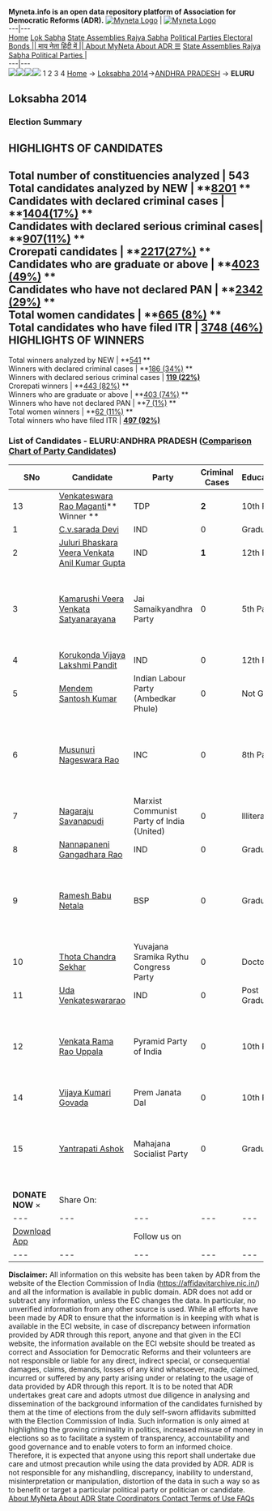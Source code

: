 **Myneta.info is an open data repository platform of Association for Democratic Reforms (ADR).**
[![Myneta Logo](https://www.myneta.info/lib/img/myneta-logo.png)](https://www.myneta.info/) | [![Myneta Logo](https://www.myneta.info/lib/img/adr-logo.png)](https://adrindia.org)  
---|---  
[Home](https://www.myneta.info/) [Lok Sabha](https://www.myneta.info/#ls "Lok Sabha") [ State Assemblies ](https://www.myneta.info/#sa "State Assemblies") [Rajya Sabha](https://www.myneta.info/#rs "Rajya Sabha") [Political Parties ](https://www.myneta.info/party "Political Parties") [ Electoral Bonds ](https://www.myneta.info/electoral_bonds "Electoral Bonds") [ || माय नेता हिंदी में || ](https://translate.google.co.in/translate?prev=hp&hl=en&js=y&u=www.myneta.info&sl=en&tl=hi&history_state0=) [ About MyNeta ](https://adrindia.org/content/about-myneta) [ About ADR ](https://adrindia.org/about-adr/who-we-are) [☰](javascript:void\(0\))
[ State Assemblies ](https://www.myneta.info/#sa "State Assemblies") [ Rajya Sabha ](https://www.myneta.info/#rs "Rajya Sabha") [ Political Parties ](https://www.myneta.info/party "Political Parties")
|   
---|---  
![](https://www.myneta.info/lib/img/banner/banner-1.png)![](https://www.myneta.info/lib/img/banner/banner-2.png)![](https://www.myneta.info/lib/img/banner/banner-3.png)![](https://www.myneta.info/lib/img/banner/banner-4.png)
1  2  3  4 
[Home](https://www.myneta.info/) → [Loksabha 2014](https://www.myneta.info/ls2014/)→[ANDHRA PRADESH](https://www.myneta.info/ls2014/index.php?action=show_constituencies&state_id=1) → **ELURU**
### 
## Loksabha 2014
###  Election Summary 
HIGHLIGHTS OF CANDIDATES  
---  
Total number of constituencies analyzed |  543   
Total candidates analyzed by NEW | **[8201](https://www.myneta.info/ls2014/index.php?action=summary&subAction=candidates_analyzed&sort=candidate#summary) **  
Candidates with declared criminal cases | **[1404(17%)](https://www.myneta.info/ls2014/index.php?action=summary&subAction=crime&sort=candidate#summary) **  
Candidates with declared serious criminal cases| **[907(11%)](https://www.myneta.info/ls2014/index.php?action=summary&subAction=serious_crime&sort=candidate#summary) **  
Crorepati candidates | **[2217(27%)](https://www.myneta.info/ls2014/index.php?action=summary&subAction=crorepati&sort=candidate#summary) **  
Candidates who are graduate or above | **[4023 (49%)](https://www.myneta.info/ls2014/index.php?action=summary&subAction=education&sort=candidate#summary) **  
Candidates who have not declared PAN | **[2342 (29%)](https://www.myneta.info/ls2014/index.php?action=summary&subAction=without_pan&sort=candidate#summary) **  
Total women candidates | **[665 (8%)](https://www.myneta.info/ls2014/index.php?action=summary&subAction=women_candidate&sort=candidate#summary) **  
Total candidates who have filed ITR | [**3748 (46%)**](https://www.myneta.info/ls2014/index.php?action=summary&subAction=filed_itr&sort=candidate#summary)  
HIGHLIGHTS OF WINNERS  
---  
Total winners analyzed by NEW | **[541](https://www.myneta.info/ls2014/index.php?action=summary&subAction=winner_analyzed&sort=candidate#summary) **  
Winners with declared criminal cases | **[186 (34%)](https://www.myneta.info/ls2014/index.php?action=summary&subAction=winner_crime&sort=candidate#summary) **  
Winners with declared serious criminal cases | **[119 (22%)](https://www.myneta.info/ls2014/index.php?action=summary&subAction=winner_serious_crime&sort=candidate#summary)**  
Crorepati winners | **[443 (82%)](https://www.myneta.info/ls2014/index.php?action=summary&subAction=winner_crorepati&sort=candidate#summary) **  
Winners who are graduate or above | **[403 (74%)](https://www.myneta.info/ls2014/index.php?action=summary&subAction=winner_education&sort=candidate#summary) **  
Winners who have not declared PAN | **[7 (1%)](https://www.myneta.info/ls2014/index.php?action=summary&subAction=winner_without_pan&sort=candidate#summary) **  
Total women winners | **[62 (11%)](https://www.myneta.info/ls2014/index.php?action=summary&subAction=winner_women&sort=candidate#summary) **  
Total winners who have filed ITR | [**497 (92%)**](https://www.myneta.info/ls2014/index.php?action=summary&subAction=winner_filed_itr&sort=candidate#summary)  
### List of Candidates - ELURU:ANDHRA PRADESH ([Comparison Chart of Party Candidates](https://www.myneta.info/ls2014/comparisonchart.php?constituency_id=146))
SNo | Candidate| Party| Criminal Cases| Education| Age| Total Assets| Liabilities  
---|---|---|---|---|---|---|---  
13  | [Venkateswara Rao Maganti](https://www.myneta.info/ls2014/candidate.php?candidate_id=8178)** Winner ** | TDP | **2** | 10th Pass| 54 | Rs 12,93,94,729 ~ 12 Crore+ | Rs 5,52,94,433 ~ 5 Crore+  
1  | [C.v.sarada Devi](https://www.myneta.info/ls2014/candidate.php?candidate_id=8181) | IND | 0 | Graduate| 53 | Rs 31,20,000 ~ 31 Lacs+ | Rs 4,00,000 ~ 4 Lacs+  
2  | [Juluri Bhaskara Veera Venkata Anil Kumar Gupta](https://www.myneta.info/ls2014/candidate.php?candidate_id=8904) | IND | **1** | 12th Pass| 34 | Rs 27,41,859 ~ 27 Lacs+ | Rs 0 ~   
3  | [Kamarushi Veera Venkata Satyanarayana](https://www.myneta.info/ls2014/candidate.php?candidate_id=8902) | Jai Samaikyandhra Party | 0 | 5th Pass| 68 | ![](https://myneta.info/image_v2.php?myneta_folder=ls2014&candidate_id=8902&col=ta) | ![](https://myneta.info/image_v2.php?myneta_folder=ls2014&candidate_id=8902&col=lia)  
4  | [Korukonda Vijaya Lakshmi Pandit](https://www.myneta.info/ls2014/candidate.php?candidate_id=8176) | IND | 0 | 12th Pass| 50 | Rs 1,03,18,671 ~ 1 Crore+ | Rs 0 ~   
5  | [Mendem Santosh Kumar](https://www.myneta.info/ls2014/candidate.php?candidate_id=8903) | Indian Labour Party (Ambedkar Phule) | 0 | Not Given| 39 | Rs 60,000 ~ 60 Thou+ | Rs 0 ~   
6  | [Musunuri Nageswara Rao](https://www.myneta.info/ls2014/candidate.php?candidate_id=8906) | INC | 0 | 8th Pass| 61 | ![](https://myneta.info/image_v2.php?myneta_folder=ls2014&candidate_id=8906&col=ta) | ![](https://myneta.info/image_v2.php?myneta_folder=ls2014&candidate_id=8906&col=lia)  
7  | [Nagaraju Savanapudi](https://www.myneta.info/ls2014/candidate.php?candidate_id=8175) | Marxist Communist Party of India (United) | 0 | Illiterate| 55 | Rs 3,00,000 ~ 3 Lacs+ | Rs 0 ~   
8  | [Nannapaneni Gangadhara Rao](https://www.myneta.info/ls2014/candidate.php?candidate_id=8177) | IND | 0 | Graduate| 65 | Rs 17,02,308 ~ 17 Lacs+ | Rs 0 ~   
9  | [Ramesh Babu Netala](https://www.myneta.info/ls2014/candidate.php?candidate_id=8180) | BSP | 0 | Graduate| 51 | ![](https://myneta.info/image_v2.php?myneta_folder=ls2014&candidate_id=8180&col=ta) | ![](https://myneta.info/image_v2.php?myneta_folder=ls2014&candidate_id=8180&col=lia)  
10  | [Thota Chandra Sekhar](https://www.myneta.info/ls2014/candidate.php?candidate_id=9129) | Yuvajana Sramika Rythu Congress Party | 0 | Doctorate| 52 | Rs 4,34,10,500 ~ 4 Crore+ | Rs 0 ~   
11  | [Uda Venkateswararao](https://www.myneta.info/ls2014/candidate.php?candidate_id=8907) | IND | 0 | Post Graduate| 48 | Rs 13,80,000 ~ 13 Lacs+ | Rs 10,00,000 ~ 10 Lacs+  
12  | [Venkata Rama Rao Uppala](https://www.myneta.info/ls2014/candidate.php?candidate_id=8173) | Pyramid Party of India | 0 | 10th Pass| 47 | ![](https://myneta.info/image_v2.php?myneta_folder=ls2014&candidate_id=8173&col=ta) | ![](https://myneta.info/image_v2.php?myneta_folder=ls2014&candidate_id=8173&col=lia)  
14  | [Vijaya Kumari Govada](https://www.myneta.info/ls2014/candidate.php?candidate_id=8900) | Prem Janata Dal | 0 | 10th Pass| 38 | Rs 60,000 ~ 60 Thou+ | Rs 0 ~   
15  | [Yantrapati Ashok](https://www.myneta.info/ls2014/candidate.php?candidate_id=8901) | Mahajana Socialist Party | 0 | Graduate| 52 | ![](https://myneta.info/image_v2.php?myneta_folder=ls2014&candidate_id=8901&col=ta) | ![](https://myneta.info/image_v2.php?myneta_folder=ls2014&candidate_id=8901&col=lia)  
|  **DONATE NOW** × |  Share On:  | [](https://api.whatsapp.com/send?text=https%3A%2F%2Fmyneta.info%2Fpunjab2022%2Findex.php%3Faction%3Dshow_constituencies%26state_id%3D19) | [](https://www.facebook.com/sharer/sharer.php?u=https%3A%2F%2Fmyneta.info%2Fpunjab2022%2Findex.php%3Faction%3Dshow_constituencies%26state_id%3D19) | [](https://twitter.com/share?url=https%3A%2F%2Fmyneta.info%2Fpunjab2022%2Findex.php%3Faction%3Dshow_constituencies%26state_id%3D19)  
---|---|---|---|---  
| [ Download App ](https://play.google.com/store/apps/details?id=com.webrosoft.myneta1&pcampaignid=pcampaignidMKT-Other-global-all-co-prtnr-py-PartBadge-Mar2515-1) | [](https://play.google.com/store/apps/details?id=com.webrosoft.myneta1&pcampaignid=pcampaignidMKT-Other-global-all-co-prtnr-py-PartBadge-Mar2515-1) |  Follow us on  | [](https://www.facebook.com/adrindia.org/) | [](https://twitter.com/adrspeaks) | [](https://groups.google.com/g/national-election-watch?hl=en&pli=1) | [](https://www.instagram.com/adrspeaks/) | [](https://www.youtube.com/user/adrspeaks) | [](https://sharechat.com/profile/adrspeaks)  
---|---|---|---|---|---|---|---|---  
**Disclaimer:** All information on this website has been taken by ADR from the website of the Election Commission of India (https://affidavitarchive.nic.in/) and all the information is available in public domain. ADR does not add or subtract any information, unless the EC changes the data. In particular, no unverified information from any other source is used. While all efforts have been made by ADR to ensure that the information is in keeping with what is available in the ECI website, in case of discrepancy between information provided by ADR through this report, anyone and that given in the ECI website, the information available on the ECI website should be treated as correct and Association for Democratic Reforms and their volunteers are not responsible or liable for any direct, indirect special, or consequential damages, claims, demands, losses of any kind whatsoever, made, claimed, incurred or suffered by any party arising under or relating to the usage of data provided by ADR through this report. It is to be noted that ADR undertakes great care and adopts utmost due diligence in analysing and dissemination of the background information of the candidates furnished by them at the time of elections from the duly self-sworn affidavits submitted with the Election Commission of India. Such information is only aimed at highlighting the growing criminality in politics, increased misuse of money in elections so as to facilitate a system of transparency, accountability and good governance and to enable voters to form an informed choice. Therefore, it is expected that anyone using this report shall undertake due care and utmost precaution while using the data provided by ADR. ADR is not responsible for any mishandling, discrepancy, inability to understand, misinterpretation or manipulation, distortion of the data in such a way so as to benefit or target a particular political party or politician or candidate. 
[ About MyNeta ](https://adrindia.org/content/about-myneta) [ About ADR ](https://adrindia.org/about-adr/who-we-are) [ State Coordinators ](https://adrindia.org/about-adr/state-coordinators) [ Contact ](https://adrindia.org/contact-us) [ Terms of Use ](https://adrindia.org/content/adr-terms-use) [ FAQs ](https://adrindia.org/content/faqs)
